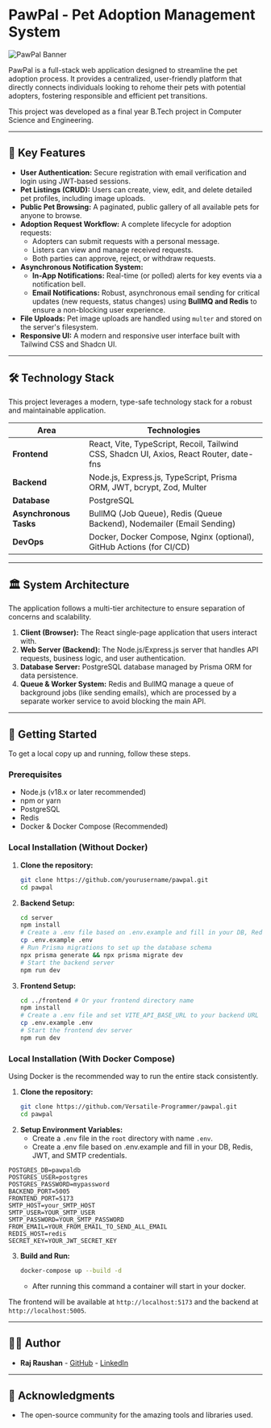 # PawPal - Pet Adoption Management System

![PawPal Banner](https://via.placeholder.com/1200x300.png?text=PawPal%20-%20Connecting%20Pets%20with%20Loving%20Homes)
<!-- TODO: Replace the placeholder banner with a nice screenshot of your app's homepage -->

PawPal is a full-stack web application designed to streamline the pet adoption process. It provides a centralized, user-friendly platform that directly connects individuals looking to rehome their pets with potential adopters, fostering responsible and efficient pet transitions.

This project was developed as a final year B.Tech project in Computer Science and Engineering.

<!--**[Live Demo Link](https://your-live-demo-url.com)** <!-- TODO: Add your live deployment link here! -->

---

## 🌟 Key Features

- **User Authentication:** Secure registration with email verification and login using JWT-based sessions.
- **Pet Listings (CRUD):** Users can create, view, edit, and delete detailed pet profiles, including image uploads.
- **Public Pet Browsing:** A paginated, public gallery of all available pets for anyone to browse.
- **Adoption Request Workflow:** A complete lifecycle for adoption requests:
  - Adopters can submit requests with a personal message.
  - Listers can view and manage received requests.
  - Both parties can approve, reject, or withdraw requests.
- **Asynchronous Notification System:**
  - **In-App Notifications:** Real-time (or polled) alerts for key events via a notification bell.
  - **Email Notifications:** Robust, asynchronous email sending for critical updates (new requests, status changes) using **BullMQ and Redis** to ensure a non-blocking user experience.
- **File Uploads:** Pet image uploads are handled using `multer` and stored on the server's filesystem.
- **Responsive UI:** A modern and responsive user interface built with Tailwind CSS and Shadcn UI.

---

## 🛠️ Technology Stack

This project leverages a modern, type-safe technology stack for a robust and maintainable application.

| Area                  | Technologies                                                                          |
| --------------------- | ------------------------------------------------------------------------------------- |
| **Frontend**          | React, Vite, TypeScript, Recoil, Tailwind CSS, Shadcn UI, Axios, React Router, date-fns |
| **Backend**           | Node.js, Express.js, TypeScript, Prisma ORM, JWT, bcrypt, Zod, Multer                 |
| **Database**          | PostgreSQL                                                                            |
| **Asynchronous Tasks**| BullMQ (Job Queue), Redis (Queue Backend), Nodemailer (Email Sending)                     |
| **DevOps**              | Docker, Docker Compose, Nginx (optional), GitHub Actions (for CI/CD)                    |

---

## 🏛️ System Architecture

The application follows a multi-tier architecture to ensure separation of concerns and scalability.

<!-- TODO: Insert your system architecture diagram here -->
<!-- Example: -->
<!-- ![System Architecture Diagram](./docs/architecture.png) -->

1.  **Client (Browser):** The React single-page application that users interact with.
2.  **Web Server (Backend):** The Node.js/Express.js server that handles API requests, business logic, and user authentication.
3.  **Database Server:** PostgreSQL database managed by Prisma ORM for data persistence.
4.  **Queue & Worker System:** Redis and BullMQ manage a queue of background jobs (like sending emails), which are processed by a separate worker service to avoid blocking the main API.

---

## 🚀 Getting Started

To get a local copy up and running, follow these steps.

### Prerequisites

- Node.js (v18.x or later recommended)
- npm or yarn
- PostgreSQL
- Redis
- Docker & Docker Compose (Recommended)

### Local Installation (Without Docker)

1.  **Clone the repository:**
    ```sh
    git clone https://github.com/yourusername/pawpal.git
    cd pawpal
    ```
2.  **Backend Setup:**
    ```sh
    cd server
    npm install
    # Create a .env file based on .env.example and fill in your DB, Redis, JWT, and SMTP credentials.
    cp .env.example .env 
    # Run Prisma migrations to set up the database schema
    npx prisma generate && npx prisma migrate dev
    # Start the backend server
    npm run dev
    ```
3.  **Frontend Setup:**
    ```sh
    cd ../frontend # Or your frontend directory name
    npm install
    # Create a .env file and set VITE_API_BASE_URL to your backend URL (e.g., http://localhost:3001/api)
    cp .env.example .env
    # Start the frontend dev server
    npm run dev
    ```

### Local Installation (With Docker Compose)

Using Docker is the recommended way to run the entire stack consistently.

1.  **Clone the repository:**
    ```sh
    git clone https://github.com/Versatile-Programmer/pawpal.git
    cd pawpal
    ```
2.  **Setup Environment Variables:**
    - Create a `.env` file in the `root` directory with name `.env`.
    - Create a .env file based on .env.example and fill in your DB, Redis, JWT, and SMTP credentials.
```env
POSTGRES_DB=pawpaldb
POSTGRES_USER=postgres
POSTGRES_PASSWORD=mypassword
BACKEND_PORT=5005
FRONTEND_PORT=5173
SMTP_HOST=your_SMTP_HOST
SMTP_USER=YOUR_SMTP_USER
SMTP_PASSWORD=YOUR_SMTP_PASSWORD
FROM_EMAIL=YOUR_FROM_EMAIL_TO_SEND_ALL_EMAIL
REDIS_HOST=redis
SECRET_KEY=YOUR_JWT_SECRET_KEY
```
3.  **Build and Run:**
    ```sh
    docker-compose up --build -d
    ```
    - After running this command a container will start in your docker.

The frontend will be available at `http://localhost:5173` and the backend at `http://localhost:5005`.

---

## 🧑‍💻 Author

-   **Raj Raushan** - [GitHub](https://github.com/Versatile-Programmer) - [LinkedIn](https://www.linkedin.com/in/raj-raushan-43860b248/)

---


## 🙏 Acknowledgments

-   The open-source community for the amazing tools and libraries used.
